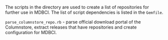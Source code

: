 The scripts in the directory are used to create a list of repositories for further use in MDBCI. The list of script dependencies is listed in the `Gemfile`.

`parse_columnstore_repo.rb` - parse official download portal of the Columnstore, extract releases that have repositories and create configuration for MDBCI.

